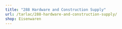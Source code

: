 ```yaml
---
title: "288 Hardware and Construction Supply"
url: /tarlac/288-hardware-and-construction-supply/
shop: Eisenwaren
---
```

